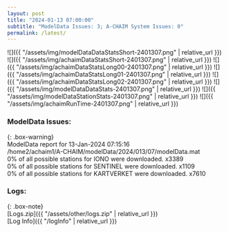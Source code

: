 ```yaml
---
layout: post
title: "2024-01-13 07:00:00"
subtitle: "ModelData Issues: 3; A-CHAIM System Issues: 0"
permalink: /latest/
---
```


![]({{ "/assets/img/modelDataDataStatsShort-2401307.png" | relative_url }})
![]({{ "/assets/img/achaimDataStatsShort-2401307.png" | relative_url }})
![]({{ "/assets/img/achaimDataStatsLong00-2401307.png" | relative_url }})
![]({{ "/assets/img/achaimDataStatsLong01-2401307.png" | relative_url }})
![]({{ "/assets/img/achaimDataStatsLong02-2401307.png" | relative_url }})
![]({{ "/assets/img/modelDataDataStats-2401307.png" | relative_url }})
![]({{ "/assets/img/modelDataStationStats-2401307.png" | relative_url }})
![]({{ "/assets/img/achaimRunTime-2401307.png" | relative_url }})


### ModelData Issues:  
  
{: .box-warning}  
 ModelData report for 13-Jan-2024 07:15:16   
 /home2/achaim1/A-CHAIM/modelData/2024/013/07/modelData.mat   
 0% of all possible stations for IONO were downloaded. x3389   
 0% of all possible stations for SENTINEL were downloaded. x1109   
 0% of all possible stations for KARTVERKET were downloaded. x7610   
  


### Logs:  
  
{: .box-note}  
[Logs.zip]({{ "/assets/other/logs.zip" | relative_url }})  
[Log Info]({{ "/logInfo" | relative_url }})  
